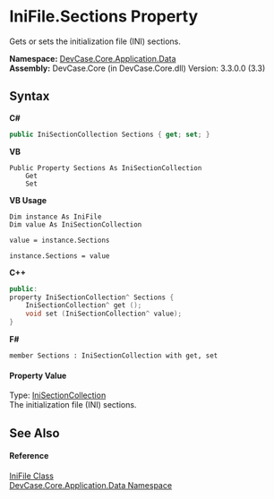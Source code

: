 # IniFile.Sections Property 
 

Gets or sets the initialization file (INI) sections.

**Namespace:**&nbsp;<a href="N_DevCase_Core_Application_Data">DevCase.Core.Application.Data</a><br />**Assembly:**&nbsp;DevCase.Core (in DevCase.Core.dll) Version: 3.3.0.0 (3.3)

## Syntax

**C#**<br />
``` C#
public IniSectionCollection Sections { get; set; }
```

**VB**<br />
``` VB
Public Property Sections As IniSectionCollection
	Get
	Set
```

**VB Usage**<br />
``` VB Usage
Dim instance As IniFile
Dim value As IniSectionCollection

value = instance.Sections

instance.Sections = value
```

**C++**<br />
``` C++
public:
property IniSectionCollection^ Sections {
	IniSectionCollection^ get ();
	void set (IniSectionCollection^ value);
}
```

**F#**<br />
``` F#
member Sections : IniSectionCollection with get, set

```


#### Property Value
Type: <a href="T_DevCase_Core_Application_Data_IniSectionCollection">IniSectionCollection</a><br />The initialization file (INI) sections.

## See Also


#### Reference
<a href="T_DevCase_Core_Application_Data_IniFile">IniFile Class</a><br /><a href="N_DevCase_Core_Application_Data">DevCase.Core.Application.Data Namespace</a><br />